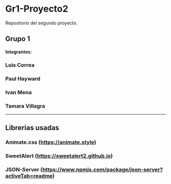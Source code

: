 # Gr1-Proyecto2
Repositorio del segundo proyecto.
## Grupo 1
#### Integrantes:
### Luis Correa
### Paul Hayward
### Ivan Mena
### Tamara Villagra

--- 

## Librerias usadas

### Animate.css (https://animate.style)
### SweetAlert (https://sweetalert2.github.io)
### JSON-Server (https://www.npmjs.com/package/json-server?activeTab=readme)